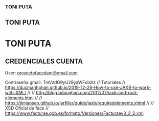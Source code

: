 ###  TONI PUTA
##   TONI PUTA
#    TONI PUTA


## CREDENCIALES CUENTA

User: proyectofacedam@gmail.com

Contraseña gmail:  TmVzdG9yU29yaWFubzIz
// Tutoriales
// https://ducmanhphan.github.io/2019-12-28-How-to-use-JAXB-to-work-with-XML/ //
// http://blog.bdoughan.com/2012/07/jaxb-and-root-elements.html //
// https://timjansen.github.io/jarfiller/guide/jaxb/requiredelements.xhtml //
// XSD Oficial de face
// https://www.facturae.gob.es/formato/Versiones/Facturaev3_2_2.xml
